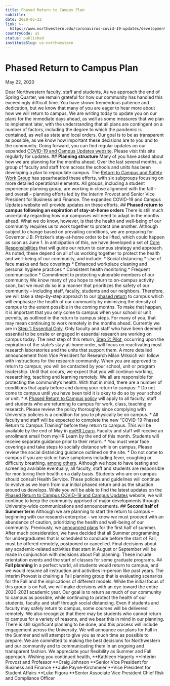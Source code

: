 ```yaml
---
title: Phased Return to Campus Plan
subtitle: 
date: 2020-05-22
link: >-
  https://www.northwestern.edu/coronavirus-covid-19-updates/developments/phased-return-to-campus-plan.html
countryCode: us
status: published
instituteSlug: us-northwestern
---
```

# Phased Return to Campus Plan 

May 22, 2020

Dear Northwestern faculty, staff and students, As we approach the end of Spring Quarter, we remain grateful for how our community has handled this exceedingly difficult time. You have shown tremendous patience and dedication, but we know that many of you are eager to hear more about how we will return to campus. We are writing today to update you on our plans for the immediate days ahead, as well as some measures that we plan to implement later, with the understanding that all plans are contingent on a number of factors, including the degree to which the pandemic is contained, as well as state and local orders. Our goal is to be as transparent as possible, as we know how important these decisions are to you and to the community. Going forward, you can find regular updates on our expanded [COVID-19 and Campus Updates website](../index.html). Please visit this site regularly for updates. ## **Planning structure** Many of you have asked about how we are planning for the months ahead. Over the last several months, a group of faculty and staff from across the schools and units has been developing a plan to repopulate campus. The [Return to Campus and Safety Work Group](../moving-forward/workgroup/index.html) has spearheaded these efforts, with six subgroups focusing on more detailed operational elements. All groups, including a student experience planning group, are working in close alignment with the fall – and overall – planning efforts led by the Interim Provost and Senior Vice President for Business and Finance. The expanded COVID-19 and Campus Updates website will provide updates on these efforts. ## **Phased return to campus following an expiration of stay-at-home orders** There is still much uncertainty regarding how our campuses will need to adapt in the months ahead. What we do know, however, is that the health and well-being of our community requires us to work together to protect one another. Although subject to change based on prevailing conditions, we are preparing for Governor J.B. Pritzker’s stay-at-home order to be lifted, which could happen as soon as June 1. In anticipation of this, we have developed a set of [Core Responsibilities](../moving-forward/core-responsibilities.html) that will guide our return to campus strategy and approach. As noted, these depend on all of us working together to protect the health and well-being of our community, and include: * Social distancing * Use of face masks and face coverings * Enhanced workplace cleaning and personal hygiene practices * Consistent health monitoring * Frequent communication * Commitment to protecting vulnerable members of our community We know many of you hope to return to on-campus activity soon, but we must do so in a manner that prioritizes the safety of our community – including staff, faculty, students and our neighbors. Therefore, we will take a step-by-step approach to our [phased return](../campus-return/index.html) to campus which will emphasize the health of our community by minimizing the density of campus to the extent possible in the coming months. To make that happen, it is important that you only come to campus when your school or unit permits, as outlined in the return to campus steps. For many of you, that may mean continuing to work remotely in the months ahead. Currently we are in [Step 1: Essential Only](../campus-return/steps/step-1.html). Only faculty and staff who have been deemed essential to be onsite or engaged in essential research are working on campus today. The next step of this return, [Step 2: Pilot](../campus-return/steps/step-2.html), occurring upon the expiration of the state’s stay-at-home order, will focus on reactivating most research laboratories and the units that support them. A more detailed announcement from Vice President for Research Milan Mrksich will follow with instructions for the research community. When you are approved to return to campus, you will be contacted by your school, unit or program leadership. Until that occurs, we expect that you will continue working, researching, teaching and learning remotely. We all are responsible for protecting the community’s health. With that in mind, there are a number of conditions that apply before and during your return to campus: * Do not come to campus until you have been told it is okay to do so by your school or unit. * A [Phased Return to Campus policy](../campus-return/policy/index.html) will apply to all faculty, staff and students who are returning to campus for work, class, teaching or research. Please review the policy thoroughly since complying with University policies is a condition for you to physically be on campus. * All faculty and staff will be expected to complete the new “COVID-19 Phased Return to Campus Training” before they return to campus. This will be available by the end of May in [myHR Learn](https://www.northwestern.edu/hr/essentials/hr-systems/myhr-learn.html). Faculty and staff will receive an enrollment email from myHR Learn by the end of this month. Students will receive separate guidance prior to their return. * You must wear face coverings and take steps to socially distance while on campus. Please review the social distancing guidance outlined on the site. * Do not come to campus if you are sick or have symptoms including fever, coughing or difficulty breathing, [among others](https://www.cdc.gov/coronavirus/2019-ncov/symptoms-testing/symptoms.html). Although we hope to have testing and screening available eventually, all faculty, staff and students are responsible for monitoring their health on a daily basis. Students who are on campus should consult Health Service. These policies and guidelines will continue to evolve as we learn from our initial phased return and as the situation around us develops. While you will be able to find the latest updates on the [Phased Return to Campus COVID-19 and Campus Updates](../index.html) website, we will continue to keep the community apprised of major developments through University-wide communications and announcements. ## **Second half of Summer term** Although we are planning to start the return to campus – beginning with our research enterprise – we know we must proceed with an abundance of caution, prioritizing the health and well-being of our community. Previously, we [announced plans](updates/summer-programs-and-activities-remote.html) for the first half of summer. After much consideration, we have decided that all Summer programming for undergraduates that is scheduled to conclude before the start of Fall, must be offered remotely, postponed or cancelled. Final decisions about any academic-related activities that start in August or September will be made in conjunction with decisions about Fall planning. These include orientation events and the start of classes for some graduate programs. ## **Fall planning** In a perfect world, all students would return to campus, and we would resume all instruction and activities in-person like past years. The Interim Provost is chairing a Fall planning group that is evaluating scenarios for the Fall and the implications of different models. While the initial focus of this group is on Fall, we will make decisions with an eye toward the entire 2020-2021 academic year. Our goal is to return as much of our community to campus as possible, while continuing to protect the health of our students, faculty and staff through social distancing. Even if students and faculty may safely return to campus, some courses will be delivered remotely. We also recognize that there may be students who cannot return to campus for a variety of reasons, and we bear this in mind in our planning. There is still significant planning to be done, and this process will include engagement across the University. We will announce our plans for Fall in the Summer and will attempt to give you as much time as possible to prepare. We are committed to making the best decisions for Northwestern and our community and to communicating them in an ongoing and transparent fashion. We appreciate your flexibility as Summer and Fall approach. Wishing you continued health, **Kathleen Hagerty **Interim Provost and Professor **Craig Johnson **Senior Vice President for Business and Finance **Julie Payne-Kirchmeier **Vice President for Student Affairs **Luke Figora **Senior Associate Vice President Chief Risk and Compliance Officer 
